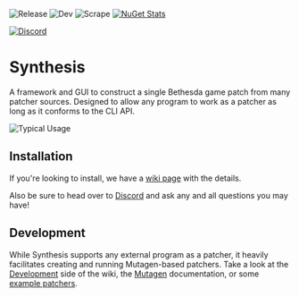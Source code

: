 ![Release](https://github.com/Noggog/Synthesis/workflows/Release/badge.svg) ![Dev](https://github.com/Noggog/Synthesis/workflows/Dev/badge.svg) ![Scrape](https://github.com/Noggog/Synthesis.Registry/workflows/Scrape/badge.svg) [![NuGet Stats](https://img.shields.io/nuget/v/Synthesis.Bethesda.svg)](https://www.nuget.org/packages/Synthesis.Bethesda)

[![Discord](https://discordapp.com/api/guilds/759302581448474626/widget.png)](https://discord.gg/53KMEsW)

# Synthesis
A framework and GUI to construct a single Bethesda game patch from many patcher sources. Designed to allow any program to work as a patcher as long as it conforms to the CLI API.

![Typical Usage](https://i.imgur.com/Wj2fGaF.gif)

## Installation
If you're looking to install, we have a [wiki page](https://github.com/Noggog/Synthesis/wiki/Installation) with the details.

Also be sure to head over to [Discord](https://discord.gg/53KMEsW) and ask any and all questions you may have!

## Development
While Synthesis supports any external program as a patcher, it heavily facilitates creating and running Mutagen-based patchers.
Take a look at the [Development](https://github.com/Noggog/Synthesis/wiki/Create-a-Mutagen-Patcher) side of the wiki, the [Mutagen](https://github.com/Noggog/Mutagen/wiki) documentation, or some [example patchers](https://github.com/Noggog/Synthesis/network/dependents?package_id=UGFja2FnZS0xMzg1MjY1MjYz).
